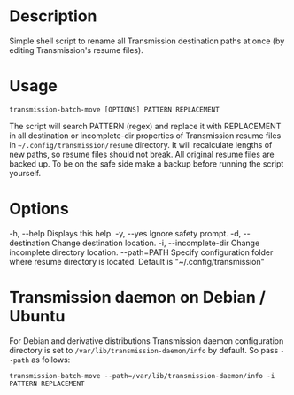 Description
===========

Simple shell script to rename all Transmission destination paths at once (by
editing Transmission's resume files).

Usage
=====

    transmission-batch-move [OPTIONS] PATTERN REPLACEMENT

The script will search PATTERN (regex) and replace it with REPLACEMENT
in all destination or incomplete-dir properties of Transmission resume
files in `~/.config/transmission/resume` directory. It will recalculate
lengths of new paths, so resume files should not break. All original
resume files are backed up. To be on the safe side make a backup before
running the script yourself.

Options
=======

 -h, --help           Displays this help.
 -y, --yes            Ignore safety prompt.
 -d, --destination    Change destination location.
 -i, --incomplete-dir Change incomplete directory location.
 --path=PATH          Specify configuration folder where resume directory
                      is located. Default is "~/.config/transmission"

Transmission daemon on Debian / Ubuntu
======================================

For Debian and derivative distributions Transmission daemon
configuration directory is set to `/var/lib/transmission-daemon/info`
by default. So pass `--path` as follows:

    transmission-batch-move --path=/var/lib/transmission-daemon/info -i PATTERN REPLACEMENT
